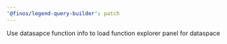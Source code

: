 ```yaml
---
'@finos/legend-query-builder': patch
---
```


Use datasapce function info to load function explorer panel for dataspace
